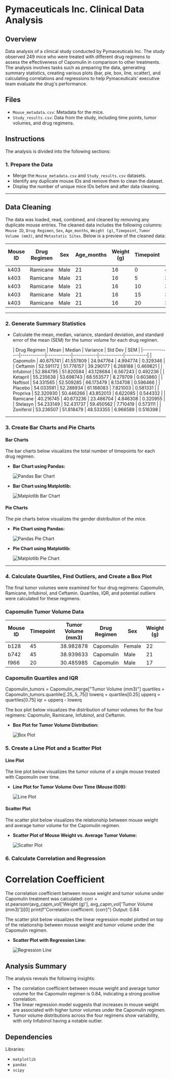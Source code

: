 # Pymaceuticals Inc. Clinical Data Analysis

## Overview

Data analysis of a clinical study conducted by Pymaceuticals Inc. The study observed 249 mice who were treated with different drug regimens to assess the effectiveness of Capomulin in comparison to other treatments. The analysis involves tasks such as preparing the data, generating summary statistics, creating various plots (bar, pie, box, line, scatter), and calculating correlations and regressions to help Pymaceuticals' executive team evaluate the drug's performance.

## Files

- `Mouse_metadata.csv`: Metadata for the mice.
- `Study_results.csv`: Data from the study, including time points, tumor volumes, and drug regimens.

## Instructions

The analysis is divided into the following sections:

### 1. Prepare the Data
- Merge the `Mouse_metadata.csv` and `Study_results.csv` datasets.
- Identify any duplicate mouse IDs and remove them to clean the dataset.
- Display the number of unique mice IDs before and after data cleaning.

---

## Data Cleaning

The data was loaded, read, combined, and cleaned by removing any duplicate mouse entries. The cleaned data includes the following columns: `Mouse ID`, `Drug Regimen`, `Sex`, `Age_months`, `Weight (g)`, `Timepoint`, `Tumor Volume (mm3)`, and `Metastatic Sites`. Below is a preview of the cleaned data:

| Mouse ID | Drug Regimen | Sex   | Age_months | Weight (g) | Timepoint | Tumor Volume (mm3) | Metastatic Sites |
|----------|--------------|-------|------------|------------|-----------|--------------------|------------------|
| k403     | Ramicane     | Male  | 21         | 16         | 0         | 45.000000          | 0                |
| k403     | Ramicane     | Male  | 21         | 16         | 5         | 38.825898          | 0                |
| k403     | Ramicane     | Male  | 21         | 16         | 10        | 35.014271          | 1                |
| k403     | Ramicane     | Male  | 21         | 16         | 15        | 34.223992          | 1                |
| k403     | Ramicane     | Male  | 21         | 16         | 20        | 32.997729          | 1                |

---


### 2. Generate Summary Statistics
- Calculate the mean, median, variance, standard deviation, and standard error of the mean (SEM) for the tumor volume for each drug regimen.

  | Drug Regimen | Mean       | Median     | Variance   | Std Dev    | SEM       |
|--------------|------------|------------|------------|------------|-----------|
| Capomulin    | 40.675741  | 41.557809  | 24.947764  | 4.994774   | 0.329346  |
| Ceftamin     | 52.591172  | 51.776157  | 39.290177  | 6.268188   | 0.469821  |
| Infubinol    | 52.884795  | 51.820584  | 43.128684  | 6.567243   | 0.492236  |
| Ketapril     | 55.235638  | 53.698743  | 68.553577  | 8.279709   | 0.603860  |
| Naftisol     | 54.331565  | 52.509285  | 66.173479  | 8.134708   | 0.596466  |
| Placebo      | 54.033581  | 52.288934  | 61.168083  | 7.821003   | 0.581331  |
| Propriva     | 52.320930  | 50.446266  | 43.852013  | 6.622085   | 0.544332  |
| Ramicane     | 40.216745  | 40.673236  | 23.486704  | 4.846308   | 0.320955  |
| Stelasyn     | 54.233149  | 52.431737  | 59.450562  | 7.710419   | 0.573111  |
| Zoniferol    | 53.236507  | 51.818479  | 48.533355  | 6.966589   | 0.516398  |

---

### 3. Create Bar Charts and Pie Charts

#### Bar Charts

The bar charts below visualizes the total number of timepoints for each drug regimen.

- **Bar Chart using Pandas:**

  ![Pandas Bar Chart](figures/pandas_bar_chart.png)

- **Bar Chart using Matplotlib:**

  ![Matplotlib Bar Chart](figures/matplotlib_bar_chart.png)

#### Pie Charts

The pie charts below visualizes the gender distribution of the mice.

- **Pie Chart using Pandas:**

  ![Pandas Pie Chart](figures/pandas_pie_chart.png)

- **Pie Chart using Matplotlib:**

  ![Matplotlib Pie Chart](figures/matplotlib_pie_chart.png)

---

### 4. Calculate Quartiles, Find Outliers, and Create a Box Plot

The final tumor volumes were examined for four drug regimens: Capomulin, Ramicane, Infubinol, and Ceftamin. Quartiles, IQR, and potential outliers were calculated for these regimens.

### Capomulin Tumor Volume Data

| Mouse ID | Timepoint | Tumor Volume (mm3) | Drug Regimen | Sex   | Weight (g) |
|----------|-----------|--------------------|--------------|-------|------------|
| b128     | 45        | 38.982878          | Capomulin    | Female| 22         |
| b742     | 45        | 38.939633          | Capomulin    | Male  | 21         |
| f966     | 20        | 30.485985          | Capomulin    | Male  | 17         |

### Capomulin Quartiles and IQR

Capomulin_tumors = Capomulin_merge["Tumor Volume (mm3)"]
quartiles = Capomulin_tumors.quantile([.25,.5,.75])
lowerq = quartiles[0.25]
upperq = quartiles[0.75]
iqr = upperq - lowerq

The box plot below visualizes the distribution of tumor volumes for the four regimens: Capomulin, Ramicane, Infubinol, and Ceftamin.

- **Box Plot for Tumor Volume Distribution:**

  ![Box Plot](figures/tumor_vol_boxplot.png)

### 5. Create a Line Plot and a Scatter Plot

#### Line Plot

The line plot below visualizes the tumor volume of a single mouse treated with Capomulin over time.

- **Line Plot for Tumor Volume Over Time (Mouse l509):**

  ![Line Plot](figures/Lineplot.png)

#### Scatter Plot

The scatter plot below visualizes the relationship between mouse weight and average tumor volume for the Capomulin regimen.

- **Scatter Plot of Mouse Weight vs. Average Tumor Volume:**

  ![Scatter Plot](figures/Scatterplot.png)

### 6. Calculate Correlation and Regression

# Correlation Coefficient

The correlation coefficient between mouse weight and tumor volume under Capomulin treatment was calculated:
corr = st.pearsonr(avg_capm_vol['Weight (g)'], avg_capm_vol['Tumor Volume (mm3)'])[0]
print(f"Correlation coefficient: {corr}")
Output: 0.84

The scatter plot below visualizes the linear regression model plotted on top of the relationship between mouse weight and tumor volume under the Capomulin regimen.

- **Scatter Plot with Regression Line:**

  ![Regression Line](figures/Linear_regression.png)


## Analysis Summary

The analysis reveals the following insights:
- The correlation coefficient between mouse weight and average tumor volume for the Capomulin regimen is 0.84, indicating a strong positive correlation.
- The linear regression model suggests that increases in mouse weight are associated with higher tumor volumes under the Capomulin regimen.
- Tumor volume distributions across the four regimens show variability, with only Infubinol having a notable outlier.


## Dependencies

Libraries:
- `matplotlib`
- `pandas`
- `scipy`

